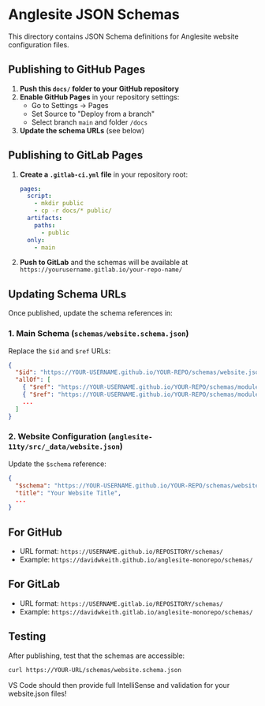 # Anglesite JSON Schemas

This directory contains JSON Schema definitions for Anglesite website configuration files.

## Publishing to GitHub Pages

1. **Push this `docs/` folder to your GitHub repository**
2. **Enable GitHub Pages** in your repository settings:
   - Go to Settings → Pages
   - Set Source to "Deploy from a branch"
   - Select branch `main` and folder `/docs`
3. **Update the schema URLs** (see below)

## Publishing to GitLab Pages

1. **Create a `.gitlab-ci.yml` file** in your repository root:

   ```yaml
   pages:
     script:
       - mkdir public
       - cp -r docs/* public/
     artifacts:
       paths:
         - public
     only:
       - main
   ```

2. **Push to GitLab** and the schemas will be available at `https://yourusername.gitlab.io/your-repo-name/`

## Updating Schema URLs

Once published, update the schema references in:

### 1. Main Schema (`schemas/website.schema.json`)

Replace the `$id` and `$ref` URLs:

```json
{
  "$id": "https://YOUR-USERNAME.github.io/YOUR-REPO/schemas/website.json",
  "allOf": [
    { "$ref": "https://YOUR-USERNAME.github.io/YOUR-REPO/schemas/modules/basic-info.json" },
    { "$ref": "https://YOUR-USERNAME.github.io/YOUR-REPO/schemas/modules/seo-robots.json" },
    ...
  ]
}
```

### 2. Website Configuration (`anglesite-11ty/src/_data/website.json`)

Update the `$schema` reference:

```json
{
  "$schema": "https://YOUR-USERNAME.github.io/YOUR-REPO/schemas/website.schema.json",
  "title": "Your Website Title",
  ...
}
```

## For GitHub

- URL format: `https://USERNAME.github.io/REPOSITORY/schemas/`
- Example: `https://davidwkeith.github.io/anglesite-monorepo/schemas/`

## For GitLab

- URL format: `https://USERNAME.gitlab.io/REPOSITORY/schemas/`
- Example: `https://davidwkeith.gitlab.io/anglesite-monorepo/schemas/`

## Testing

After publishing, test that the schemas are accessible:

```bash
curl https://YOUR-URL/schemas/website.schema.json
```

VS Code should then provide full IntelliSense and validation for your website.json files!
